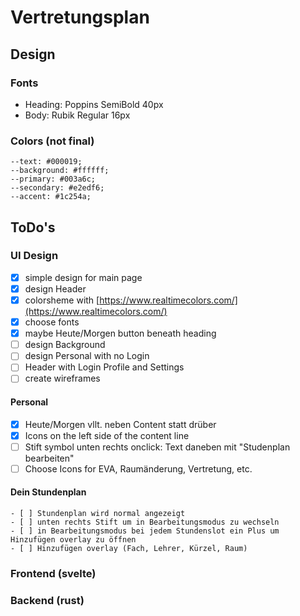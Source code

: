# Vertretungsplan

 ## Design

  ### Fonts
   - Heading:   Poppins     SemiBold    40px
   - Body:      Rubik       Regular     16px
  ### Colors (not final)
   ```
   --text: #000019;
   --background: #ffffff;
   --primary: #003a6c;
   --secondary: #e2edf6;
   --accent: #1c254a;
   ```

 ## ToDo's

  ### UI Design

   - [x] simple design for main page
   - [x] design Header
   - [x] colorsheme with [https://www.realtimecolors.com/](https://www.realtimecolors.com/)
   - [x] choose fonts
   - [x] maybe Heute/Morgen button beneath heading
   - [ ] design Background
   - [ ] design Personal with no Login
   - [ ] Header with Login Profile and Settings
   - [ ] create wireframes

   #### Personal

   - [x] Heute/Morgen vllt. neben Content statt drüber
   - [x] Icons on the left side of the content line
   - [ ] Stift symbol unten rechts onclick: Text daneben mit "Studenplan bearbeiten"
   - [ ] Choose Icons for EVA, Raumänderung, Vertretung, etc.

   #### Dein Stundenplan
    - [ ] Stundenplan wird normal angezeigt
    - [ ] unten rechts Stift um in Bearbeitungsmodus zu wechseln
    - [ ] in Bearbeitungsmodus bei jedem Stundenslot ein Plus um Hinzufügen overlay zu öffnen
    - [ ] Hinzufügen overlay (Fach, Lehrer, Kürzel, Raum)

  ### Frontend (svelte)

  ### Backend (rust)